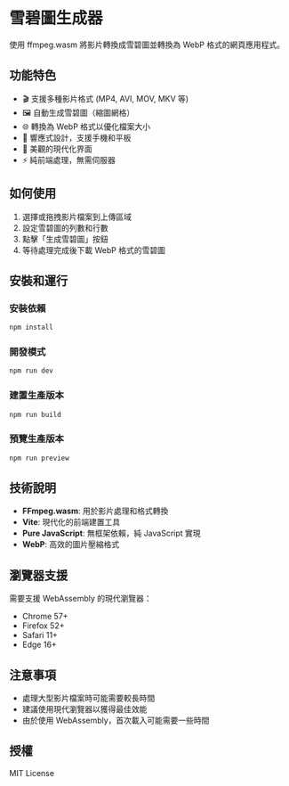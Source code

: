 # 雪碧圖生成器

使用 ffmpeg.wasm 將影片轉換成雪碧圖並轉換為 WebP 格式的網頁應用程式。

## 功能特色

- 🎬 支援多種影片格式 (MP4, AVI, MOV, MKV 等)
- 🖼️ 自動生成雪碧圖（縮圖網格）
- 🌐 轉換為 WebP 格式以優化檔案大小
- 📱 響應式設計，支援手機和平板
- 🎨 美觀的現代化界面
- ⚡ 純前端處理，無需伺服器

## 如何使用

1. 選擇或拖拽影片檔案到上傳區域
2. 設定雪碧圖的列數和行數
3. 點擊「生成雪碧圖」按鈕
4. 等待處理完成後下載 WebP 格式的雪碧圖

## 安裝和運行

### 安裝依賴

```bash
npm install
```

### 開發模式

```bash
npm run dev
```

### 建置生產版本

```bash
npm run build
```

### 預覽生產版本

```bash
npm run preview
```

## 技術說明

- **FFmpeg.wasm**: 用於影片處理和格式轉換
- **Vite**: 現代化的前端建置工具
- **Pure JavaScript**: 無框架依賴，純 JavaScript 實現
- **WebP**: 高效的圖片壓縮格式

## 瀏覽器支援

需要支援 WebAssembly 的現代瀏覽器：
- Chrome 57+
- Firefox 52+
- Safari 11+
- Edge 16+

## 注意事項

- 處理大型影片檔案時可能需要較長時間
- 建議使用現代瀏覽器以獲得最佳效能
- 由於使用 WebAssembly，首次載入可能需要一些時間

## 授權

MIT License
